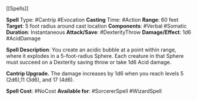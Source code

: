 [[Spells]]

**Spell** Type: #Cantrip #Evocation
**Casting** Time: #Action
**Range**: 60 feet
**Target**: 5 foot radius around cast location
**Components**: #Verbal #Somatic
**Duration**: Instantaneous
**Attack/Save**: #DexterityThrow
**Damage/Effect**: 1d6 #AcidDamage 

**Spell Description**: 
	You create an acidic bubble at a point within range, where it explodes in a 5-foot-radius Sphere. Each creature in that Sphere must succeed on a Dexterity saving throw or take 1d6 Acid damage.

**Cantrip Upgrade.** The damage increases by 1d6
when you reach levels 5 (2d6),11 (3d6), and 17 (4d6).

**Spell Cost**: #NoCost
**Available for**: #SorcererSpell #WizardSpell